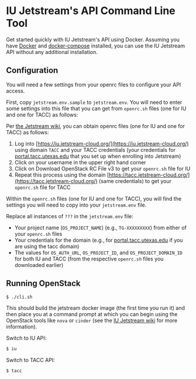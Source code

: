 # IU Jetstream's API Command Line Tool

Get started quickly with IU Jetstream's API using Docker. Assuming you have [Docker](https://www.docker.com) and [docker-compose](https://docs.docker.com/compose/install/) installed, you can use the IU Jetstream API without any additional installation.

## Configuration

You will need a few settings from your openrc files to configure your API access.

First, copy `jetstream.env.sample` to `jetstream.env`. You will need to enter some settings
into this file that you can get from `openrc.sh` files (one for IU and one for TACC) as
follows:

Per [the Jetstream wiki](https://iujetstream.atlassian.net/wiki/x/EIBdAg), you can obtain openrc
files (one for IU and one for TACC) as follows:

1. Log into
   [https://iu.jetstream-cloud.org/](https://iu.jetstream-cloud.org/) using domain `TACC`
   and your TACC credentials (your credentials for
   [portal.tacc.utexas.edu](https://portal.tacc.utexas.edu/) that you set up when enrolling
   into Jetstream)
2. Click on your username in the upper right hand corner
3. Click on Download OpenStack RC File v3 to get your `openrc.sh` file for IU
4. Repeat this process using the domain
   [https://tacc.jetstream-cloud.org/](https://tacc.jetstream-cloud.org/) (same credentials)
   to get your `openrc.sh` file for TACC

Within the `openrc.sh` files (one for IU and one for TACC), you will find the settings you will
need to copy into your `jetstream.env` file.

Replace all instances of `???` in the `jetstream.env` file:

- Your project name (`OS_PROJECT_NAME`) (e.g., `TG-XXXXXXXXX`) from either of
  your `openrc.sh` files
- Your credentials for the domain (e.g., for
  [portal.tacc.utexas.edu](https://portal.tacc.utexas.edu/) if you are using the tacc domain)
- The values for `OS_AUTH_URL`, `OS_PROJECT_ID`, and `OS_PROJECT_DOMAIN_ID` for
  both IU and TACC (from the respective `openrc.sh` files you downloaded earlier)

## Running OpenStack

```bash
$ ./cli.sh
```

This should build the jetstream docker image (the first time you run it) and then place you at a command prompt at which you can begin using the OpenStack tools like `nova` or `cinder` (see the [IU Jetstream wiki](https://iujetstream.atlassian.net/wiki/x/CoAKAQ) for more information).

Switch to IU API:

```bash
$ iu
```

Switch to TACC API:

```bash
$ tacc
```
